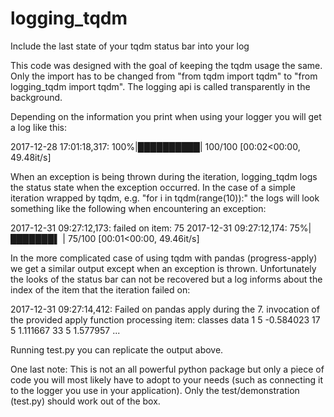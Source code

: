 # logging_tqdm
Include the last state of your tqdm status bar into your log

This code was designed with the goal of keeping the tqdm usage the same. Only the import has to be changed from "from tqdm import tqdm" to "from logging_tqdm import tqdm". The logging api is called transparently in the background.

Depending on the information you print when using your logger you will get a log like this:

2017-12-28 17:01:18,317:    100%|██████████| 100/100 [00:02<00:00, 49.48it/s]



When an exception is being thrown during the iteration, logging_tqdm logs the status state when the exception occurred. In the case of a simple iteration wrapped by tqdm, e.g. "for i in tqdm(range(10)):" the logs will look something like the following when encountering an exception:

2017-12-31 09:27:12,173:    failed on item: 75
2017-12-31 09:27:12,174:     75%|███████▌  | 75/100 [00:01<00:00, 49.46it/s]



In the more complicated case of using tqdm with pandas (progress-apply) we get a similar output except when an exception is thrown. Unfortunately the looks of the status bar can not be recovered but a log informs about the index of the item that the iteration failed on:

2017-12-31 09:27:14,412:    Failed on pandas apply during the 7. invocation of the provided apply function processing item: 
     classes      data
1          5 -0.584023
17         5  1.111667
33         5  1.577957
...

Running test.py you can replicate the output above.

One last note: This is not an all powerful python package but only a piece of code you will most likely have to adopt to your needs (such as connecting it to the logger you use in your application). Only the test/demonstration (test.py) should work out of the box.

